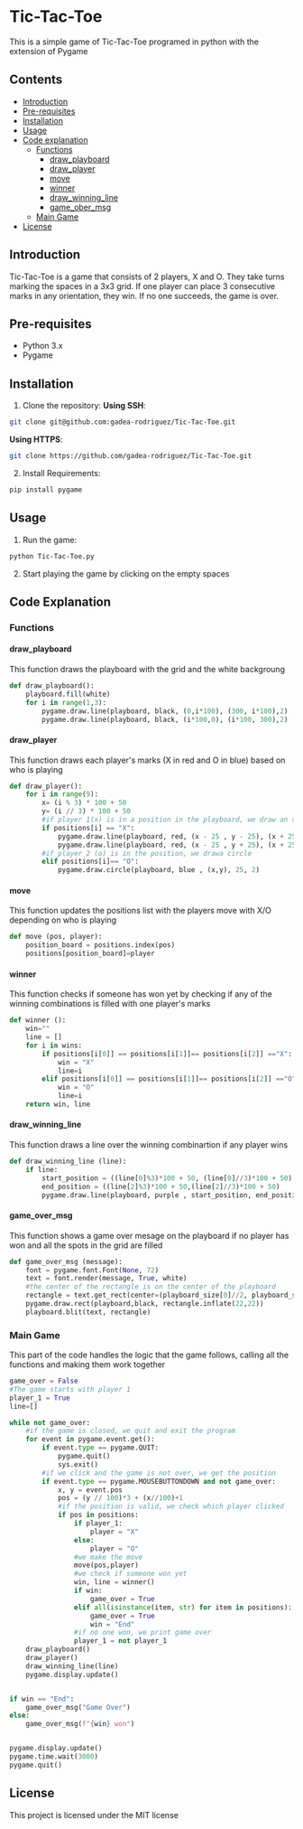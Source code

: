 # Tic-Tac-Toe
This is a simple game of Tic-Tac-Toe programed in python with the extension of Pygame
## Contents
- [Introduction](#introduction)
- [Pre-requisites](#pre-requisites)
- [Installation](#isntallation)
- [Usage](#usage)
- [Code explanation](#explanation)
    - [Functions](#functions)
        - [draw_playboard](#draw_playboard)
        - [draw_player](#draw_player)
        - [move](#move)
        - [winner](#winner)
        - [draw_winning_line](#draw_winning_line)
        - [game_ober_msg](#game_ober_msg)
    - [Main Game](#main_game)
- [License](#license)

## Introduction
Tic-Tac-Toe is a game that consists of 2 players, X and O. They take turns marking the spaces in a 3x3 grid. If one player can place 3 consecutive marks in any orientation, they win. If no one succeeds, the game is over.

## Pre-requisites

- Python 3.x
- Pygame

## Installation
1. Clone the repository:
**Using SSH**:
```sh
git clone git@github.com:gadea-rodriguez/Tic-Tac-Toe.git
```
**Using HTTPS**:
```sh
git clone https://github.com/gadea-rodriguez/Tic-Tac-Toe.git
```

2. Install Requirements:
```sh
pip install pygame
```

## Usage
1. Run the game:
```sh
python Tic-Tac-Toe.py
```
2. Start playing the game by clicking on the empty spaces

## Code Explanation
### Functions
#### draw_playboard
This function draws the playboard with the grid and the white backgroung
```python
def draw_playboard():
    playboard.fill(white)
    for i in range(1,3):
        pygame.draw.line(playboard, black, (0,i*100), (300, i*100),2)
        pygame.draw.line(playboard, black, (i*100,0), (i*100, 300),2)
```
#### draw_player
This function draws each player's marks (X in red and O in blue) based on who is playing
```python
def draw_player():
    for i in range(9):
        x= (i % 3) * 100 + 50
        y= (i // 3) * 100 + 50
        #if player 1(x) is in a position in the playboard, we draw an x
        if positions[i] == "X":
            pygame.draw.line(playboard, red, (x - 25 , y - 25), (x + 25, y + 25) , 2)
            pygame.draw.line(playboard, red, (x - 25 , y + 25), (x + 25, y - 25) , 2)
        #if player 2 (o) is in the position, we drawa circle
        elif positions[i]== "O":
            pygame.draw.circle(playboard, blue , (x,y), 25, 2)
```

#### move
This function updates the positions list with the players move with X/O depending on who is playing
```python
def move (pos, player):
    position_board = positions.index(pos)
    positions[position_board]=player
```

#### winner
This function checks if someone has won yet by checking if any of the winning combinations is filled with one player's marks
```python
def winner ():
    win=""
    line = []
    for i in wins:
        if positions[i[0]] == positions[i[1]]== positions[i[2]] =="X":
            win = "X"
            line=i
        elif positions[i[0]] == positions[i[1]]== positions[i[2]] =="O":
            win = "O"
            line=i
    return win, line
```
#### draw_winning_line
This function draws a line over the winning combinartion if any player wins
```python
def draw_winning_line (line):
    if line:
        start_position = ((line[0]%3)*100 + 50, (line[0]//3)*100 + 50)
        end_position = ((line[2]%3)*100 + 50,(line[2]//3)*100 + 50)
        pygame.draw.line(playboard, purple , start_position, end_position, 5)
```

#### game_over_msg
This function shows a game over mesage on the playboard if no player has won and all the spots in the grid are filled
```python
def game_over_msg (message):
    font = pygame.font.Font(None, 72)
    text = font.render(message, True, white)
    #the center of the rectangle is on the center of the playboard
    rectangle = text.get_rect(center=(playboard_size[0]//2, playboard_size[1]//2))
    pygame.draw.rect(playboard,black, rectangle.inflate(22,22))
    playboard.blit(text, rectangle)
```
### Main Game
This part of the code handles the logic that the game follows, calling all the functions and making them work together
```python
game_over = False
#The game starts with player 1
player_1 = True
line=[]

while not game_over:
    #if the game is closed, we quit and exit the program 
    for event in pygame.event.get():
        if event.type == pygame.QUIT:
            pygame.quit()
            sys.exit()
        #if we click and the game is not over, we get the position
        if event.type == pygame.MOUSEBUTTONDOWN and not game_over:
            x, y = event.pos
            pos = (y // 100)*3 + (x//100)+1
            #if the position is valid, we check which player clicked 
            if pos in positions:
                if player_1:
                    player = "X"
                else:
                    player = "O"
                #we make the move
                move(pos,player)
                #we check if someone won yet
                win, line = winner()
                if win:
                    game_over = True
                elif all(isinstance(item, str) for item in positions):
                    game_over = True
                    win = "End"
                #if no one won, we print game over
                player_1 = not player_1
    draw_playboard()
    draw_player()
    draw_winning_line(line)
    pygame.display.update()


if win == "End":
    game_over_msg("Game Over")
else:
    game_over_msg(f"{win} won")


pygame.display.update()
pygame.time.wait(3000)       
pygame.quit()
```

## License
This project is licensed under the MIT license